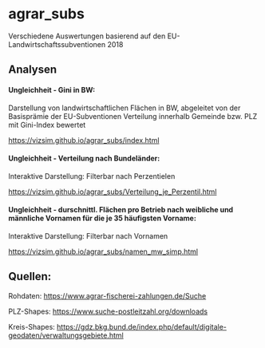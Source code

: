 # agrar_subs

Verschiedene Auswertungen basierend auf den EU-Landwirtschaftssubventionen 2018



## Analysen

#### Ungleichheit - Gini in BW: 

Darstellung von landwirtschaftlichen Flächen in BW, abgeleitet von der Basisprämie der EU-Subventionen
Verteilung innerhalb Gemeinde bzw. PLZ mit Gini-Index bewertet

https://vizsim.github.io/agrar_subs/index.html 



#### Ungleichheit - Verteilung nach Bundeländer: 

Interaktive Darstellung: Filterbar nach Perzentielen

https://vizsim.github.io/agrar_subs/Verteilung_je_Perzentil.html 



#### Ungleichheit - durschnittl. Flächen pro Betrieb nach weibliche und männliche Vornamen für die je 35 häufigsten Vorname: 

Interaktive Darstellung: Filterbar nach Vornamen

https://vizsim.github.io/agrar_subs/namen_mw_simp.html



## Quellen: 

Rohdaten:
https://www.agrar-fischerei-zahlungen.de/Suche

PLZ-Shapes:
https://www.suche-postleitzahl.org/downloads

Kreis-Shapes:
https://gdz.bkg.bund.de/index.php/default/digitale-geodaten/verwaltungsgebiete.html




